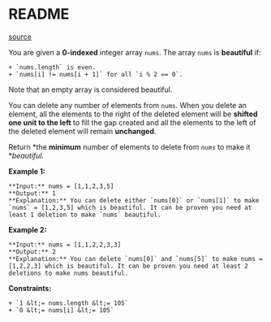 # README #

[source](https://leetcode.com/problems/minimum-deletions-to-make-array-beautiful/)

You are given a **0-indexed** integer array `nums`. The array `nums` is **beautiful** if:


	+ `nums.length` is even.
	+ `nums[i] != nums[i + 1]` for all `i % 2 == 0`.


Note that an empty array is considered beautiful.

You can delete any number of elements from `nums`. When you delete an element, all the elements to the right of the deleted element will be **shifted one unit to the left** to fill the gap created and all the elements to the left of the deleted element will remain **unchanged**.

Return *the **minimum** number of elements to delete from *`nums`* to make it **beautiful.*


**Example 1:**

```
**Input:** nums = [1,1,2,3,5]
**Output:** 1
**Explanation:** You can delete either `nums[0]` or `nums[1]` to make `nums` = [1,2,3,5] which is beautiful. It can be proven you need at least 1 deletion to make `nums` beautiful.

```


**Example 2:**

```
**Input:** nums = [1,1,2,2,3,3]
**Output:** 2
**Explanation:** You can delete `nums[0]` and `nums[5]` to make nums = [1,2,2,3] which is beautiful. It can be proven you need at least 2 deletions to make nums beautiful.

```



**Constraints:**


	+ `1 &lt;= nums.length &lt;= 105`
	+ `0 &lt;= nums[i] &lt;= 105`



